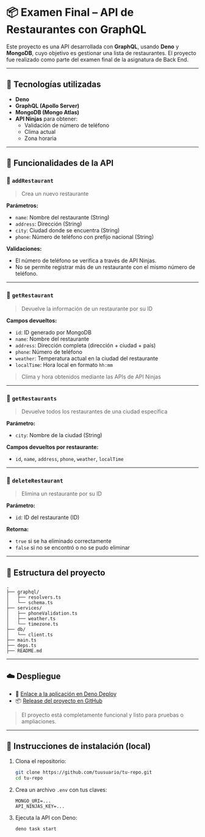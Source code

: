 # 📦 Examen Final – API de Restaurantes con GraphQL

Este proyecto es una API desarrollada con **GraphQL**, usando **Deno** y **MongoDB**, cuyo objetivo es gestionar una lista de restaurantes. El proyecto fue realizado como parte del examen final de la asignatura de Back End.

---

## 🧠 Tecnologías utilizadas

- **Deno**
- **GraphQL (Apollo Server)**
- **MongoDB (Mongo Atlas)**
- **API Ninjas** para obtener:
  - Validación de número de teléfono
  - Clima actual
  - Zona horaria

---

## 🚀 Funcionalidades de la API

### 🔹 `addRestaurant`
> Crea un nuevo restaurante

**Parámetros:**
- `name`: Nombre del restaurante (String)
- `address`: Dirección (String)
- `city`: Ciudad donde se encuentra (String)
- `phone`: Número de teléfono con prefijo nacional (String)

**Validaciones:**
- El número de teléfono se verifica a través de API Ninjas.
- No se permite registrar más de un restaurante con el mismo número de teléfono.

---

### 🔹 `getRestaurant`
> Devuelve la información de un restaurante por su ID

**Campos devueltos:**
- `id`: ID generado por MongoDB
- `name`: Nombre del restaurante
- `address`: Dirección completa (dirección + ciudad + país)
- `phone`: Número de teléfono
- `weather`: Temperatura actual en la ciudad del restaurante
- `localTime`: Hora local en formato `hh:mm`

> Clima y hora obtenidos mediante las APIs de API Ninjas

---

### 🔹 `getRestaurants`
> Devuelve todos los restaurantes de una ciudad específica

**Parámetro:**
- `city`: Nombre de la ciudad (String)

**Campos devueltos por restaurante:**
- `id`, `name`, `address`, `phone`, `weather`, `localTime`

---

### 🔹 `deleteRestaurant`
> Elimina un restaurante por su ID

**Parámetro:**
- `id`: ID del restaurante (ID)

**Retorna:**
- `true` si se ha eliminado correctamente
- `false` si no se encontró o no se pudo eliminar

---

## 📂 Estructura del proyecto

```
.
├── graphql/
│   ├── resolvers.ts
│   └── schema.ts
├── services/
│   ├── phoneValidation.ts
│   ├── weather.ts
│   └── timezone.ts
├── db/
│   └── client.ts
├── main.ts
├── deps.ts
├── README.md
```

---

## ☁️ Despliegue

- 🔗 [Enlace a la aplicación en Deno Deploy](https://tu-enlace.deno.dev)  
- 📦 [Release del proyecto en GitHub](https://github.com/tuusuario/tu-repo/releases)

> El proyecto está completamente funcional y listo para pruebas o ampliaciones.

---

## 📝 Instrucciones de instalación (local)

1. Clona el repositorio:
   ```bash
   git clone https://github.com/tuusuario/tu-repo.git
   cd tu-repo
   ```

2. Crea un archivo `.env` con tus claves:
   ```env
   MONGO_URI=...
   API_NINJAS_KEY=...
   ```

3. Ejecuta la API con Deno:
   ```bash
   deno task start
   ```